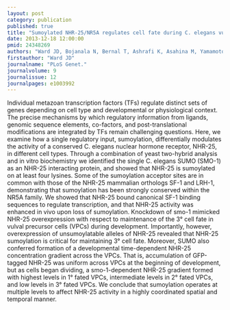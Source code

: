 ```yaml
---
layout: post
category: publication
published: true
title: "Sumoylated NHR-25/NR5A regulates cell fate during C. elegans vulval development."
date: 2013-12-18 12:00:00
pmid: 24348269
authors: "Ward JD, Bojanala N, Bernal T, Ashrafi K, Asahina M, Yamamoto KR"
firstauthor: "Ward JD"
journalname: "PLoS Genet."
journalvolume: 9
journalissue: 12
journalpages: e1003992
---
```


Individual metazoan transcription factors (TFs) regulate distinct sets of genes depending on cell type and developmental or physiological context. The precise mechanisms by which regulatory information from ligands, genomic sequence elements, co-factors, and post-translational modifications are integrated by TFs remain challenging questions. Here, we examine how a single regulatory input, sumoylation, differentially modulates the activity of a conserved C. elegans nuclear hormone receptor, NHR-25, in different cell types. Through a combination of yeast two-hybrid analysis and in vitro biochemistry we identified the single C. elegans SUMO (SMO-1) as an NHR-25 interacting protein, and showed that NHR-25 is sumoylated on at least four lysines. Some of the sumoylation acceptor sites are in common with those of the NHR-25 mammalian orthologs SF-1 and LRH-1, demonstrating that sumoylation has been strongly conserved within the NR5A family. We showed that NHR-25 bound canonical SF-1 binding sequences to regulate transcription, and that NHR-25 activity was enhanced in vivo upon loss of sumoylation. Knockdown of smo-1 mimicked NHR-25 overexpression with respect to maintenance of the 3° cell fate in vulval precursor cells (VPCs) during development. Importantly, however, overexpression of unsumoylatable alleles of NHR-25 revealed that NHR-25 sumoylation is critical for maintaining 3° cell fate. Moreover, SUMO also conferred formation of a developmental time-dependent NHR-25 concentration gradient across the VPCs. That is, accumulation of GFP-tagged NHR-25 was uniform across VPCs at the beginning of development, but as cells began dividing, a smo-1-dependent NHR-25 gradient formed with highest levels in 1° fated VPCs, intermediate levels in 2° fated VPCs, and low levels in 3° fated VPCs. We conclude that sumoylation operates at multiple levels to affect NHR-25 activity in a highly coordinated spatial and temporal manner.

